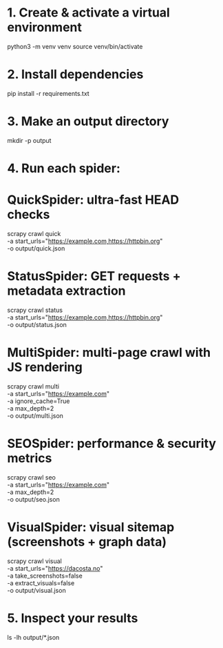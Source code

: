 # 1. Create & activate a virtual environment
python3 -m venv venv
source venv/bin/activate

# 2. Install dependencies
pip install -r requirements.txt

# 3. Make an output directory
mkdir -p output

# 4. Run each spider:

# QuickSpider: ultra-fast HEAD checks
scrapy crawl quick \
  -a start_urls="https://example.com,https://httpbin.org" \
  -o output/quick.json

# StatusSpider: GET requests + metadata extraction
scrapy crawl status \
  -a start_urls="https://example.com,https://httpbin.org" \
  -o output/status.json

# MultiSpider: multi-page crawl with JS rendering
scrapy crawl multi \
  -a start_urls="https://example.com" \
  -a ignore_cache=True \
  -a max_depth=2 \
  -o output/multi.json

# SEOSpider: performance & security metrics
scrapy crawl seo \
  -a start_urls="https://example.com" \
  -a max_depth=2 \
  -o output/seo.json

# VisualSpider: visual sitemap (screenshots + graph data)
scrapy crawl visual \
  -a start_urls="https://dacosta.no" \
  -a take_screenshots=false \
  -a extract_visuals=false \
  -o output/visual.json

# 5. Inspect your results
ls -lh output/*.json
